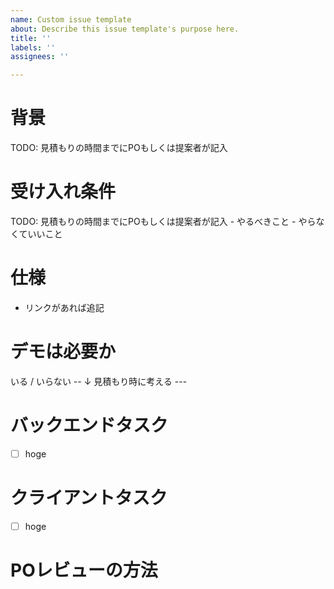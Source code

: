 ```yaml
---
name: Custom issue template
about: Describe this issue template's purpose here.
title: ''
labels: ''
assignees: ''

---
```


# 背景
TODO: 見積もりの時間までにPOもしくは提案者が記入
# 受け入れ条件
TODO: 見積もりの時間までにPOもしくは提案者が記入
	- やるべきこと
	- やらなくていいこと
# 仕様
- リンクがあれば追記
# デモは必要か
いる / いらない
-- ↓ 見積もり時に考える ---
# バックエンドタスク
- [ ] hoge
# クライアントタスク
- [ ] hoge
# POレビューの方法

